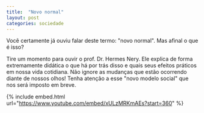 ```yaml
---
title:  "Novo normal"
layout: post
categories: sociedade
---
```


Você certamente já ouviu falar deste termo: "novo normal". Mas afinal o que é isso?


Tire um momento para ouvir o prof. Dr. Hermes Nery. Ele explica de forma extremamente didática o que há por trás disso e quais seus efeitos práticos em nossa vida cotidiana. Não ignore as mudanças que estão ocorrendo diante de nossos olhos! Tenha atenção a esse "novo modelo social" que nos será imposto em breve.

{% include embed.html url="https://www.youtube.com/embed/xULzMRKmAEs?start=360" %}

